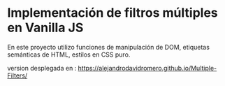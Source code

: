 # Implementación de filtros múltiples en Vanilla JS

En este proyecto utilizo funciones de manipulación de DOM, etiquetas semánticas de HTML, estilos en CSS puro.

version desplegada en : https://alejandrodavidromero.github.io/Multiple-Filters/
